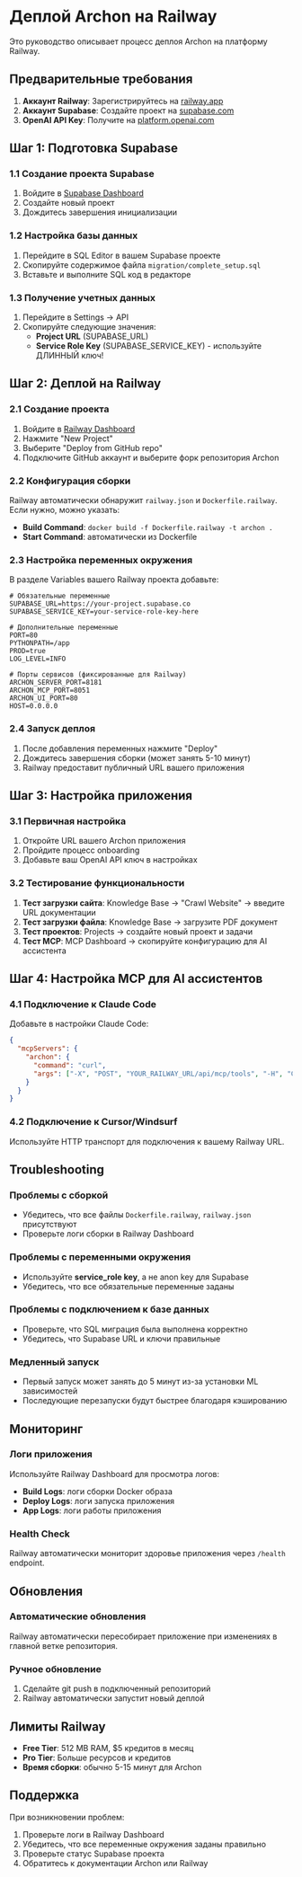 # Деплой Archon на Railway

Это руководство описывает процесс деплоя Archon на платформу Railway.

## Предварительные требования

1. **Аккаунт Railway**: Зарегистрируйтесь на [railway.app](https://railway.app)
2. **Аккаунт Supabase**: Создайте проект на [supabase.com](https://supabase.com)
3. **OpenAI API Key**: Получите на [platform.openai.com](https://platform.openai.com)

## Шаг 1: Подготовка Supabase

### 1.1 Создание проекта Supabase
1. Войдите в [Supabase Dashboard](https://supabase.com/dashboard)
2. Создайте новый проект
3. Дождитесь завершения инициализации

### 1.2 Настройка базы данных
1. Перейдите в SQL Editor в вашем Supabase проекте
2. Скопируйте содержимое файла `migration/complete_setup.sql`
3. Вставьте и выполните SQL код в редакторе

### 1.3 Получение учетных данных
1. Перейдите в Settings → API
2. Скопируйте следующие значения:
   - **Project URL** (SUPABASE_URL)
   - **Service Role Key** (SUPABASE_SERVICE_KEY) - используйте ДЛИННЫЙ ключ!

## Шаг 2: Деплой на Railway

### 2.1 Создание проекта
1. Войдите в [Railway Dashboard](https://railway.app/dashboard)
2. Нажмите "New Project"
3. Выберите "Deploy from GitHub repo"
4. Подключите GitHub аккаунт и выберите форк репозитория Archon

### 2.2 Конфигурация сборки
Railway автоматически обнаружит `railway.json` и `Dockerfile.railway`. Если нужно, можно указать:
- **Build Command**: `docker build -f Dockerfile.railway -t archon .`
- **Start Command**: автоматически из Dockerfile

### 2.3 Настройка переменных окружения
В разделе Variables вашего Railway проекта добавьте:

```env
# Обязательные переменные
SUPABASE_URL=https://your-project.supabase.co
SUPABASE_SERVICE_KEY=your-service-role-key-here

# Дополнительные переменные
PORT=80
PYTHONPATH=/app
PROD=true
LOG_LEVEL=INFO

# Порты сервисов (фиксированные для Railway)
ARCHON_SERVER_PORT=8181
ARCHON_MCP_PORT=8051
ARCHON_UI_PORT=80
HOST=0.0.0.0
```

### 2.4 Запуск деплоя
1. После добавления переменных нажмите "Deploy"
2. Дождитесь завершения сборки (может занять 5-10 минут)
3. Railway предоставит публичный URL вашего приложения

## Шаг 3: Настройка приложения

### 3.1 Первичная настройка
1. Откройте URL вашего Archon приложения
2. Пройдите процесс onboarding
3. Добавьте ваш OpenAI API ключ в настройках

### 3.2 Тестирование функциональности
1. **Тест загрузки сайта**: Knowledge Base → "Crawl Website" → введите URL документации
2. **Тест загрузки файла**: Knowledge Base → загрузите PDF документ
3. **Тест проектов**: Projects → создайте новый проект и задачи
4. **Тест MCP**: MCP Dashboard → скопируйте конфигурацию для AI ассистента

## Шаг 4: Настройка MCP для AI ассистентов

### 4.1 Подключение к Claude Code
Добавьте в настройки Claude Code:
```json
{
  "mcpServers": {
    "archon": {
      "command": "curl",
      "args": ["-X", "POST", "YOUR_RAILWAY_URL/api/mcp/tools", "-H", "Content-Type: application/json"]
    }
  }
}
```

### 4.2 Подключение к Cursor/Windsurf
Используйте HTTP транспорт для подключения к вашему Railway URL.

## Troubleshooting

### Проблемы с сборкой
- Убедитесь, что все файлы `Dockerfile.railway`, `railway.json` присутствуют
- Проверьте логи сборки в Railway Dashboard

### Проблемы с переменными окружения
- Используйте **service_role key**, а не anon key для Supabase
- Убедитесь, что все обязательные переменные заданы

### Проблемы с подключением к базе данных
- Проверьте, что SQL миграция была выполнена корректно
- Убедитесь, что Supabase URL и ключи правильные

### Медленный запуск
- Первый запуск может занять до 5 минут из-за установки ML зависимостей
- Последующие перезапуски будут быстрее благодаря кэшированию

## Мониторинг

### Логи приложения
Используйте Railway Dashboard для просмотра логов:
- **Build Logs**: логи сборки Docker образа
- **Deploy Logs**: логи запуска приложения
- **App Logs**: логи работы приложения

### Health Check
Railway автоматически мониторит здоровье приложения через `/health` endpoint.

## Обновления

### Автоматические обновления
Railway автоматически пересобирает приложение при изменениях в главной ветке репозитория.

### Ручное обновление
1. Сделайте git push в подключенный репозиторий
2. Railway автоматически запустит новый деплой

## Лимиты Railway

- **Free Tier**: 512 MB RAM, $5 кредитов в месяц
- **Pro Tier**: Больше ресурсов и кредитов
- **Время сборки**: обычно 5-15 минут для Archon

## Поддержка

При возникновении проблем:
1. Проверьте логи в Railway Dashboard
2. Убедитесь, что все переменные окружения заданы правильно
3. Проверьте статус Supabase проекта
4. Обратитесь к документации Archon или Railway